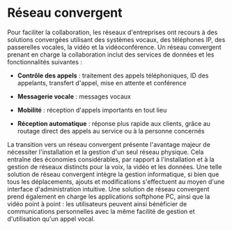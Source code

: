 # Réseau convergent

Pour faciliter la collaboration, les réseaux d'entreprises ont recours à des solutions convergées utilisant des systèmes vocaux, des téléphones IP, des passerelles vocales, la vidéo et la vidéoconférence. Un réseau convergent prenant en charge la collaboration inclut des services de données et les fonctionnalités suivantes :

* **Contrôle des appels** : traitement des appels téléphoniques, ID des appelants, transfert d'appel, mise en attente et conférence

* **Messagerie vocale** : messages vocaux

* **Mobilité** : réception d'appels importants en tout lieu

* **Réception automatique** : réponse plus rapide aux clients, grâce au routage direct des appels au service ou à la personne concernés

La transition vers un réseau convergent présente l'avantage majeur de nécessiter l'installation et la gestion d'un seul réseau physique. Cela entraîne des économies considérables, par rapport à l'installation et à la gestion de réseaux distincts pour la voix, la vidéo et les données. Une telle solution de réseau convergent intègre la gestion informatique, si bien que tous les déplacements, ajouts et modifications s'effectuent au moyen d'une interface d'administration intuitive. Une solution de réseau convergent prend également en charge les applications softphone PC, ainsi que la vidéo point à point : les utilisateurs peuvent ainsi bénéficier de communications personnelles avec la même facilité de gestion et d'utilisation qu'un appel vocal.